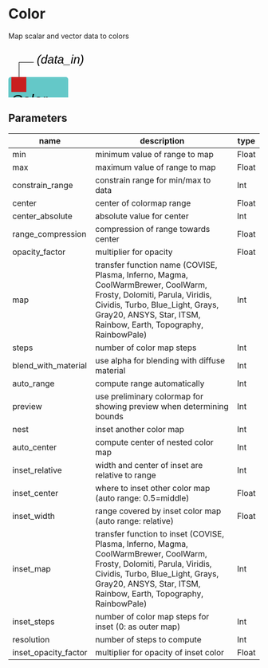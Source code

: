 
# Color
Map scalar and vector data to colors

<svg width="1200" height="240" >
<style>.text { font: normal 24.0px sans-serif;}tspan{ font: italic 24.0px sans-serif;}.moduleName{ font: italic 30px sans-serif;}</style>
<rect x="0" y="60" width="120" height="90" rx="5" ry="5" style="fill:#64c8c8ff;" />
<rect x="6.0" y="60" width="30" height="30" rx="0" ry="0" style="fill:#c81e1eff;" >
<title>data_in</title></rect>
<rect x="21.0" y="30" width="1.0" height="30" rx="0" ry="0" style="fill:#000000;" />
<rect x="21.0" y="30" width="30" height="1.0" rx="0" ry="0" style="fill:#000000;" />
<text x="57.0" y="33.0" class="text" ><tspan> (data_in)</tspan></text>
<rect x="6.0" y="120" width="30" height="30" rx="0" ry="0" style="fill:#c8c81eff;" >
<title>data_out</title></rect>
<rect x="21.0" y="150" width="1.0" height="60" rx="0" ry="0" style="fill:#000000;" />
<rect x="21.0" y="210" width="30" height="1.0" rx="0" ry="0" style="fill:#000000;" />
<text x="57.0" y="213.0" class="text" ><tspan> (data_out)</tspan></text>
<rect x="42.0" y="120" width="30" height="30" rx="0" ry="0" style="fill:#c8c81eff;" >
<title>color_out</title></rect>
<rect x="57.0" y="150" width="1.0" height="30" rx="0" ry="0" style="fill:#000000;" />
<rect x="57.0" y="180" width="30" height="1.0" rx="0" ry="0" style="fill:#000000;" />
<text x="93.0" y="183.0" class="text" ><tspan> (color_out)</tspan></text>
<text x="6.0" y="115.5" class="moduleName" >Color</text></svg>

## Parameters
|name|description|type|
|-|-|-|
|min|minimum value of range to map|Float|
|max|maximum value of range to map|Float|
|constrain_range|constrain range for min/max to data|Int|
|center|center of colormap range|Float|
|center_absolute|absolute value for center|Int|
|range_compression|compression of range towards center|Float|
|opacity_factor|multiplier for opacity|Float|
|map|transfer function name (COVISE, Plasma, Inferno, Magma, CoolWarmBrewer, CoolWarm, Frosty, Dolomiti, Parula, Viridis, Cividis, Turbo, Blue_Light, Grays, Gray20, ANSYS, Star, ITSM, Rainbow, Earth, Topography, RainbowPale)|Int|
|steps|number of color map steps|Int|
|blend_with_material|use alpha for blending with diffuse material|Int|
|auto_range|compute range automatically|Int|
|preview|use preliminary colormap for showing preview when determining bounds|Int|
|nest|inset another color map|Int|
|auto_center|compute center of nested color map|Int|
|inset_relative|width and center of inset are relative to range|Int|
|inset_center|where to inset other color map (auto range: 0.5=middle)|Float|
|inset_width|range covered by inset color map (auto range: relative)|Float|
|inset_map|transfer function to inset (COVISE, Plasma, Inferno, Magma, CoolWarmBrewer, CoolWarm, Frosty, Dolomiti, Parula, Viridis, Cividis, Turbo, Blue_Light, Grays, Gray20, ANSYS, Star, ITSM, Rainbow, Earth, Topography, RainbowPale)|Int|
|inset_steps|number of color map steps for inset (0: as outer map)|Int|
|resolution|number of steps to compute|Int|
|inset_opacity_factor|multiplier for opacity of inset color|Float|
